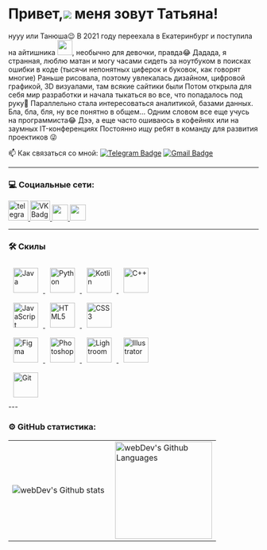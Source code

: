 Привет,![](https://user-images.githubusercontent.com/18350557/176309783-0785949b-9127-417c-8b55-ab5a4333674e.gif) меня зовут Татьяна!
================================================================================================================================
нууу или Танюша😉
В 2021 году переехала в Екатеринбург и поступила на айтишника <img src="https://media.giphy.com/media/WUlplcMpOCEmTGBtBW/giphy.gif" width="30px">, необычно для девочки, правда😂
Дадада, я странная, люблю матан и могу часами сидеть за ноутбуком в поисках ошибки в коде (тысячи непонятных циферок и буковок, как говорят многие)
Раньше рисовала, поэтому увлекалась дизайном, цифровой графикой, 3D визуалами, там всякие сайтики были
Потом открыла для себя мир разработки и начала тыкаться во все, что попадалось под руку🤭
Параллельно стала интересоваться аналитикой, базами данных.
Бла, бла, бля, ну все понятно в общем…
Одним словом все еще учусь на программиста😂
Дээ, а еще часто ошиваюсь в кофейнях или на заумных IT-конференциях
Постоянно ищу ребят в команду для развития проектиков 😜

:mailbox: Как связаться со мной: [![Telegram Badge](https://img.shields.io/badge/-Tanyasha_Voron-blue?style=flat&logo=Telegram&logoColor=white)](https://t.me/Tanyasha_Voron) [![Gmail Badge](https://img.shields.io/badge/-Gmail-red?style=flat&logo=Gmail&logoColor=white)](mailto:tvm010203@gmail.com)

---

### 💻 Социальные сети:

  <div id="badges">
    <a href="https://t.me/Tanyasha_Voron" target="_blank">
      <img src="https://cdn-icons-png.flaticon.com/512/2111/2111646.png" width="40" height="40" alt="telegram" />
    </a>
    <a href="https://vk.com/tanyasha_voron" target="_blank">
      <img src="https://cdn-icons-png.flaticon.com/512/145/145813.png" width="40" height="40" alt="VK Badge"/>
    </a>
    <a href="https://discord.com/users/TanyashaVoron#1942" target="_blank">
      <img src="https://raw.githubusercontent.com/danielcranney/readme-generator/main/public/icons/socials/discord.svg" width="32" height="32" />
    </a> 
    <a href="http://www.instagram.com/tanyasha_voron" target="_blank" rel="noreferrer">
      <img src="https://raw.githubusercontent.com/danielcranney/readme-generator/main/public/icons/socials/instagram.svg" width="32" height="32" />
    </a>
  </div>

---

### 🛠 Скилы

<div>  
  <a href="https://www.java.com/" target="_blank"><img style="margin: 10px" src="https://profilinator.rishav.dev/skills-assets/java-original-wordmark.svg" alt="Java" height="50" />
  </a>  
  <a href="https://www.python.org/" target="_blank"><img style="margin: 10px" src="https://profilinator.rishav.dev/skills-assets/python-original.svg" alt="Python" height="50" />
  </a>  
  <a href="https://kotlinlang.org/" target="_blank"><img style="margin: 10px" src="https://profilinator.rishav.dev/skills-assets/kotlinlang-icon.svg" alt="Kotlin" height="50" />
  </a>  
  <a href="https://www.cplusplus.com/" target="_blank"><img style="margin: 10px" src="https://profilinator.rishav.dev/skills-assets/cplusplus-original.svg" alt="C++" height="50" />
  </a>  
</div>


<div>  
  <a href="https://www.javascript.com/" target="_blank"><img style="margin: 10px" src="https://profilinator.rishav.dev/skills-assets/javascript-original.svg" alt="JavaScript" height="50" />
  </a>  
  <a href="https://en.wikipedia.org/wiki/HTML5" target="_blank"><img style="margin: 10px" src="https://profilinator.rishav.dev/skills-assets/html5-original-wordmark.svg" alt="HTML5" height="50" />
  </a>  
  <a href="https://www.w3schools.com/css/" target="_blank"><img style="margin: 10px" src="https://profilinator.rishav.dev/skills-assets/css3-original-wordmark.svg" alt="CSS3" height="50" />
  </a>  
</div> 


<div>
  <a href="https://www.figma.com/" target="_blank"><img style="margin: 10px" src="https://profilinator.rishav.dev/skills-assets/figma-icon.svg" alt="Figma" height="50" />
  </a>  
  <a href="https://www.adobe.com/in/products/photoshop.html" target="_blank"><img style="margin: 10px" src="https://profilinator.rishav.dev/skills-assets/photoshop-plain.svg" alt="Photoshop" height="50" />
  </a>  
  <a href="https://www.adobe.com/products/photoshop-lightroom.html" target="_blank"><img style="margin: 10px" src="https://profilinator.rishav.dev/skills-assets/lightroom.png" alt="Lightroom" height="50" />
  </a>  
  <a href="https://www.adobe.com/in/products/illustrator.html" target="_blank"><img style="margin: 10px" src="https://profilinator.rishav.dev/skills-assets/adobe_illustrator-icon.svg" alt="Illustrator" height="50" />
  </a>  
</div>


<div>
  <a href="https://github.com/" target="_blank"><img style="margin: 10px" src="https://profilinator.rishav.dev/skills-assets/git-scm-icon.svg" alt="Git" height="50" />   </a> 
</div>
---

### ⚙️ GitHub статистика:

<table>
  <tr>
    <td>
      <img align="left" src="http://github-readme-streak-stats.herokuapp.com?user=FilimonovAlexey&theme=dark&background=000000" alt="webDev's Github stats" />
    </td>
    <td>
      <img height="195px" align="right" alt="webDev's Github Languages" src="https://github-readme-stats-sigma-five.vercel.app/api/top-langs/?username=FilimonovAlexey&layout=compact&theme=vision-friendly-dark" />
    </td>
  </tr>
</table>
